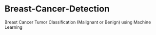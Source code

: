 # Breast-Cancer-Detection
Breast Cancer Tumor Classification (Malignant or Benign) using Machine Learning
